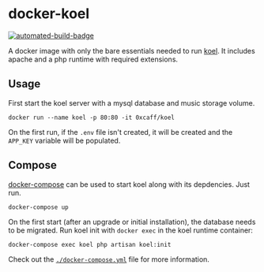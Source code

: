 docker-koel
===========

[![automated-build-badge]][docker-hub]

A docker image with only the bare essentials needed to run [koel]. It includes
apache and a php runtime with required extensions.

Usage
-----

First start the koel server with a mysql database and music storage volume.

    docker run --name koel -p 80:80 -it 0xcaff/koel

On the first run, if the `.env` file isn't created, it will be created and the
`APP_KEY` variable will be populated.

Compose
-------

[docker-compose] can be used to start koel along with its depdencies. Just run.

    docker-compose up

On the first start (after an upgrade or initial installation), the database
needs to be migrated. Run koel init with `docker exec` in the koel runtime
container:

    docker-compose exec koel php artisan koel:init

Check out the [`./docker-compose.yml`][compose] file for more information.

[dbConfig]: https://github.com/phanan/koel/blob/baa5b7af13e7f66ff1d2df1778c65757a73e478f/config/database.php
[koel]: https://koel.phanan.net/
[compose]: ./docker-compose.yml

[docker-compose]: https://docs.docker.com/compose/

[automated-build-badge]: https://img.shields.io/docker/automated/0xcaff/koel.svg
[docker-hub]: https://hub.docker.com/r/0xcaff/koel/
